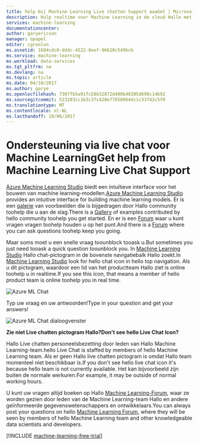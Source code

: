 ```yaml
---
title: help bij Machine Learning Live chatten Support aaaGet | Microsoft Docs
description: Hulp realtime voor Machine Learning in de cloud Hallo met Hallo Live chatten ondersteuningsfunctie.
services: machine-learning
documentationcenter: 
author: garyericson
manager: opapel
editor: cgronlun
ms.assetid: 1684cdc0-dddc-4522-8eef-96620c549bcb
ms.service: machine-learning
ms.workload: data-services
ms.tgt_pltfrm: na
ms.devlang: na
ms.topic: article
ms.date: 04/10/2017
ms.author: garye
ms.openlocfilehash: 7307fb5a91fc58b32872d480b48305d690c14b92
ms.sourcegitcommit: 523283cc1b3c37c428e77850964dc1c33742c5f0
ms.translationtype: MT
ms.contentlocale: nl-NL
ms.lasthandoff: 10/06/2017
---
```

# <a name="get-help-from-machine-learning-live-chat-support"></a><span data-ttu-id="53a9a-103">Ondersteuning via live chat voor Machine Learning</span><span class="sxs-lookup"><span data-stu-id="53a9a-103">Get help from Machine Learning Live Chat Support</span></span>
<span data-ttu-id="53a9a-104">[Azure Machine Learning Studio](machine-learning-what-is-ml-studio.md) biedt een intuïtieve interface voor het bouwen van machine learning-modellen.</span><span class="sxs-lookup"><span data-stu-id="53a9a-104">[Azure Machine Learning Studio](machine-learning-what-is-ml-studio.md) provides an intuitive interface for building machine learning models.</span></span> <span data-ttu-id="53a9a-105">Er is een [galerie](machine-learning-gallery-how-to-use-contribute-publish.md) van voorbeelden die is bijgedragen door Hallo community toohelp die u aan de slag.</span><span class="sxs-lookup"><span data-stu-id="53a9a-105">There is a [Gallery](machine-learning-gallery-how-to-use-contribute-publish.md) of examples contributed by hello community toohelp you get started.</span></span> <span data-ttu-id="53a9a-106">En er is een [Forum](https://social.msdn.microsoft.com/forums/azure/home?forum=MachineLearning) waar u kunt vragen vragen toohelp houden u op het punt.</span><span class="sxs-lookup"><span data-stu-id="53a9a-106">And there is a [Forum](https://social.msdn.microsoft.com/forums/azure/home?forum=MachineLearning) where you can ask questions toohelp keep you going.</span></span> 

<span data-ttu-id="53a9a-107">Maar soms moet u een snelle vraag toounblock tooask u.</span><span class="sxs-lookup"><span data-stu-id="53a9a-107">But sometimes you just need tooask a quick question toounblock you.</span></span> <span data-ttu-id="53a9a-108">In [Machine Learning Studio](http://studio.azureml.net/Home) Hallo chat-pictogram in de bovenste navigatiebalk Hallo zoekt.</span><span class="sxs-lookup"><span data-stu-id="53a9a-108">In [Machine Learning Studio](http://studio.azureml.net/Home) look for hello chat icon in hello top navigation.</span></span>  <span data-ttu-id="53a9a-109">Als u dit pictogram, waardoor een lid van het productteam Hallo ziet is online toohelp u in realtime.</span><span class="sxs-lookup"><span data-stu-id="53a9a-109">If you see this icon, that means a member of hello product team is online toohelp you in real time.</span></span>

![Azure ML Chat](./media/machine-learning-live-chat/AzureMLChatNavBar.png)

<span data-ttu-id="53a9a-111">Typ uw vraag en uw antwoorden!</span><span class="sxs-lookup"><span data-stu-id="53a9a-111">Type in your question and get your answers!</span></span>

![Azure ML Chat dialoogvenster](./media/machine-learning-live-chat/AzureMLChat.png)

<span data-ttu-id="53a9a-113">**Zie niet Live chatten pictogram Hallo?**</span><span class="sxs-lookup"><span data-stu-id="53a9a-113">**Don't see hello Live Chat Icon?**</span></span>

<span data-ttu-id="53a9a-114">Hallo Live chatten personeelsbezetting door leden van Hallo Machine Learning-team.</span><span class="sxs-lookup"><span data-stu-id="53a9a-114">hello Live Chat is staffed by members of hello Machine Learning team.</span></span> <span data-ttu-id="53a9a-115">Als er geen Hallo live chatten pictogram is omdat Hallo team momenteel niet beschikbaar is.</span><span class="sxs-lookup"><span data-stu-id="53a9a-115">If you don't see hello live chat icon it's because hello team is not currently available.</span></span> <span data-ttu-id="53a9a-116">Het kan bijvoorbeeld zijn buiten de normale werkuren.</span><span class="sxs-lookup"><span data-stu-id="53a9a-116">For example, it may be outside of normal working hours.</span></span> 

<span data-ttu-id="53a9a-117">U kunt uw vragen altijd boeken op Hallo [Machine Learning-Forum](https://social.msdn.microsoft.com/forums/azure/home?forum=MachineLearning), waar ze worden gezien door leden van de Machine Learning-team Hallo en andere geïnformeerde gegevenswetenschappers en ontwikkelaars.</span><span class="sxs-lookup"><span data-stu-id="53a9a-117">You can always post your questions on hello [Machine Learning Forum](https://social.msdn.microsoft.com/forums/azure/home?forum=MachineLearning), where they will be seen by members of hello Machine Learning team and other knowledgeable data scientists and developers.</span></span>

[!INCLUDE [machine-learning-free-trial](../../includes/machine-learning-free-trial.md)]

